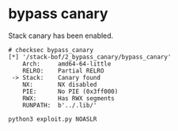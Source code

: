 # bypass canary

Stack canary has been enabled.

```
# checksec bypass_canary
[*] '/stack-bof/2_bypass_canary/bypass_canary'
    Arch:     amd64-64-little
    RELRO:    Partial RELRO
 -> Stack:    Canary found
    NX:       NX disabled
    PIE:      No PIE (0x3ff000)
    RWX:      Has RWX segments
    RUNPATH:  b'../.lib/'
```

```
python3 exploit.py NOASLR
```
